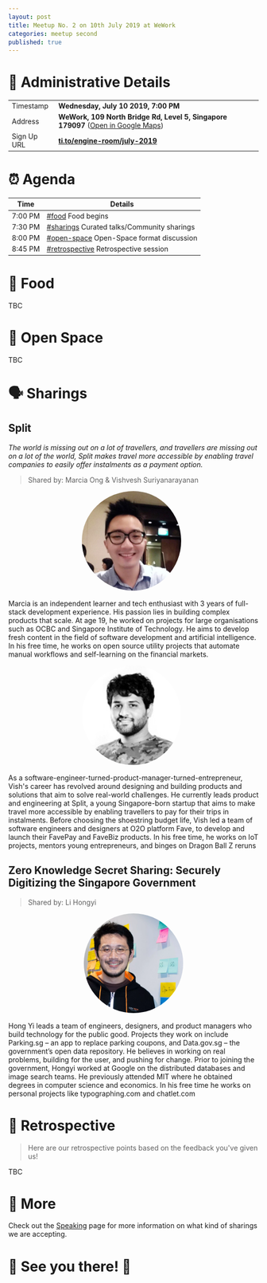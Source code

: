 ```yaml
---
layout: post
title: Meetup No. 2 on 10th July 2019 at WeWork
categories: meetup second
published: true
---
```


# 📍 Administrative Details

| | |
| --- | --- |
| Timestamp | **Wednesday, July 10 2019, 7:00 PM** |
| Address | **WeWork, 109 North Bridge Rd, Level 5, Singapore 179097** ([Open in Google Maps](https://goo.gl/maps/188npkj9eEngN1gq7)) |
| Sign Up URL | **[ti.to/engine-room/july-2019](https://ti.to/engine-room/july-2019)** |

# ⏰ Agenda

| Time | Details |
| --- | --- |
| 7:00 PM | [#food](#food) Food begins |
| 7:30 PM | [#sharings](#sharings) Curated talks/Community sharings |
| 8:00 PM | [#open-space](#open-space) Open-Space format discussion |
| 8:45 PM | [#retrospective](#retrospective) Retrospective session |

# 🍕 Food

TBC

# 🗽 Open Space

TBC

# 🗣 Sharings

## Split

*The world is missing out on a lot of travellers, and travellers are missing out on a lot of the world, Split makes travel more accessible by enabling travel companies to easily offer instalments as a payment option.*

> Shared by: Marcia Ong & Vishvesh Suriyanarayanan

<div style="text-align: center;">
  <img src="/static/marciaong.jpeg" style="max-width: 200px; border-radius: 100%; padding-right: 8px;" />
</div>

Marcia is an independent learner and tech enthusiast with 3 years of full-stack development experience. His passion lies in building complex products that scale. At age 19, he worked on projects for large organisations such as OCBC and Singapore Institute of Technology. He aims to develop fresh content in the field of software development and artificial intelligence. In his free time, he works on open source utility projects that automate manual workflows and self-learning on the financial markets.

<div style="text-align: center;">
  <img src="/static/vishveshsuriyanarayanan.jpeg" style="max-width: 200px; border-radius: 100%; padding-right: 8px;" />
</div>

As a software-engineer-turned-product-manager-turned-entrepreneur, Vish's career has revolved around designing and building products and solutions that aim to solve real-world challenges. He currently leads product and engineering at Split, a young Singapore-born startup that aims to make travel more accessible by enabling travellers to pay for their trips in instalments. Before choosing the shoestring budget life, Vish led a team of software engineers and designers at O2O platform Fave, to develop and launch their FavePay and FaveBiz products. In his free time, he works on IoT projects, mentors young entrepreneurs, and binges on Dragon Ball Z reruns

## Zero Knowledge Secret Sharing: Securely Digitizing the Singapore Government

> Shared by: Li Hongyi

<div style="text-align: center;">
  <img src="/static/lihongyi.png" style="max-width: 200px; border-radius: 100%;" />
</div>

Hong Yi leads a team of engineers, designers, and product managers who build technology for the public good. Projects they work on include Parking.sg – an app to replace parking coupons, and Data.gov.sg – the government’s open data repository. He believes in working on real problems, building for the user, and pushing for change. Prior to joining the government, Hongyi worked at Google on the distributed databases and image search teams. He previously attended MIT where he obtained degrees in computer science and economics. In his free time he works on personal projects like typographing.com and chatlet.com

# 🔬 Retrospective

> Here are our retrospective points based on the feedback you've given us!

TBC

# 📎 More

Check out the [Speaking](/speak) page for more information on what kind of sharings we are accepting.

# 🎉 See you there! 🎊
